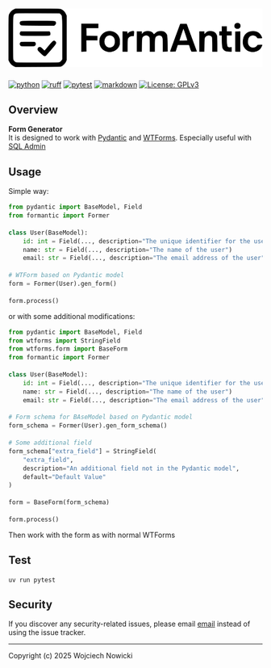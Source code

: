 # ![FormAntic](resources/logo.svg)

[![python](https://img.shields.io/badge/Python-3.10-3776AB.svg?style=flat&logo=python&logoColor=white)](https://www.python.org)
[![ruff](https://github.com/wnowicki/formantic/workflows/Ruff/badge.svg)](https://github.com/wnowicki/formantic/actions?query=branch%3Amain)
[![pytest](https://github.com/wnowicki/formantic/workflows/Pytest/badge.svg)](https://github.com/wnowicki/formantic/actions?query=branch%3Amain)
[![markdown](https://github.com/wnowicki/formantic/workflows/Markdown%20Lint/badge.svg)](https://github.com/wnowicki/formantic/actions?query=branch%3Amain)
[![License: GPLv3](https://img.shields.io/badge/License-MIT-blue.svg)](https://license.md/licenses/mit-license/)

## Overview

**Form Generator**  
It is designed to work with [Pydantic](https://docs.pydantic.dev/latest/) and [WTForms](https://wtforms.readthedocs.io/en/). Especially useful with [SQL Admin](https://aminalaee.github.io/sqladmin/)

## Usage

Simple way:

```python
from pydantic import BaseModel, Field
from formantic import Former

class User(BaseModel):
    id: int = Field(..., description="The unique identifier for the user")
    name: str = Field(..., description="The name of the user")
    email: str = Field(..., description="The email address of the user")

# WTForm based on Pydantic model
form = Former(User).gen_form()

form.process()
```

or with some additional modifications:

```python
from pydantic import BaseModel, Field
from wtforms import StringField
from wtforms.form import BaseForm
from formantic import Former

class User(BaseModel):
    id: int = Field(..., description="The unique identifier for the user")
    name: str = Field(..., description="The name of the user")
    email: str = Field(..., description="The email address of the user")

# Form schema for BAseModel based on Pydantic model
form_schema = Former(User).gen_form_schema()

# Some additional field
form_schema["extra_field"] = StringField(
    "extra_field",
    description="An additional field not in the Pydantic model",
    default="Default Value"
)

form = BaseForm(form_schema)

form.process()
```

Then work with the form as with normal WTForms

## Test

```shell
uv run pytest
```

## Security

If you discover any security-related issues, please email [email](mailto:wnowicki@me.com) instead of using the issue tracker.

---
Copyright (c) 2025 Wojciech Nowicki

